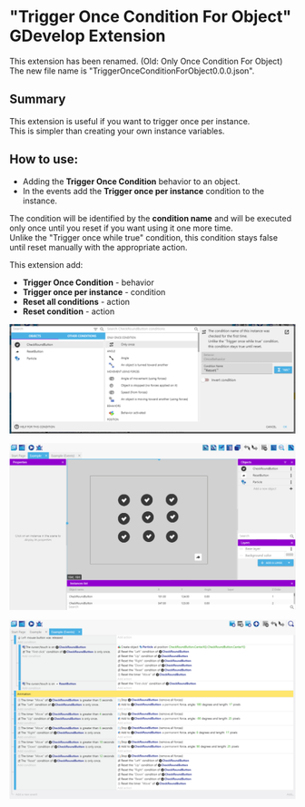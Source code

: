 # "Trigger Once Condition For Object" GDevelop Extension
This extension has been renamed. (Old: Only Once Condition For Object)  
The new file name is "TriggerOnceConditionForObject0.0.0.json".
## Summary
This extension is useful if you want to trigger once per instance.  
This is simpler than creating your own instance variables.

## How to use: 
- Adding the **Trigger Once Condition** behavior to an object.  
- In the events add the **Trigger once per instance** condition to the instance.

The condition will be identified by the **condition name** and will be executed only once until you reset if you want using it one more time.  
Unlike the "Trigger once while true" condition, this condition stays false until reset manually with the appropriate action.

This extension add:

- **Trigger Once Condition** - behavior
- **Trigger once per instance** - condition
- **Reset all conditions** - action
- **Reset condition** - action


![Example project scene](./images/condition.png)

![Example project event](./images/scene.png)

![Example project condition](./images/events.png)